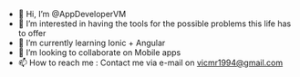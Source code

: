 - 👋 Hi, I’m @AppDeveloperVM
- 👀 I’m interested in having the tools for the possible problems this life has to offer
- 🌱 I’m currently learning Ionic + Angular
- 💞️ I’m looking to collaborate on Mobile apps
- 📫 How to reach me : Contact me via e-mail on vicmr1994@gmail.com

<!---
AppDeveloperVM/AppDeveloperVM is a ✨ special ✨ repository because its `README.md` (this file) appears on your GitHub profile.
You can click the Preview link to take a look at your changes.
--->
